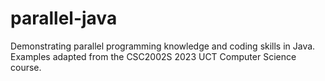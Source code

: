 # parallel-java
Demonstrating parallel programming knowledge and coding skills in Java. Examples adapted from the CSC2002S 2023 UCT Computer Science course.
